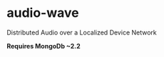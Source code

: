 audio-wave
==========

Distributed Audio over a Localized Device Network

__Requires MongoDb ~2.2__
